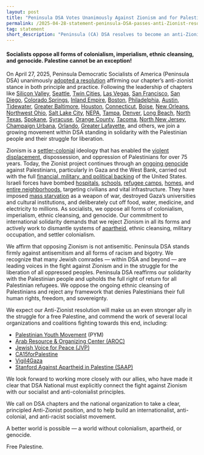 ```yaml
---
layout: post 
title: "Peninsula DSA Votes Unanimously Against Zionism and for Palestinian Liberation"
permalink: /2025-04-28-statement-peninsula-DSA-passes-anti-Zionist-resolution/
tag: statement
short_description: "Peninsula (CA) DSA resolves to become an anti-Zionist organization in both principle and practice"
---
```


<h4>Socialists oppose all forms of colonialism, imperialism, ethnic cleansing, and genocide. Palestine cannot be an exception!</h4>

On April 27, 2025, Peninsula Democratic Socialists of America (Peninsula DSA) unanimously [adopted a resolution](https://docs.google.com/document/d/1q6lLPSJAHtTyJRWRAyjmeqP4-75Fa-twR-AhLJBKKKk/edit?tab=t.0) affirming our chapter’s anti-zionist stance in both principle and practice. Following the leadership of chapters like [Silicon Valley](https://siliconvalleydsa.org/2024/10/23/anti-zionist-resolution/), [Seattle](https://seattledsa.org/2024/08/reaffirming-our-anti-zionist-commitments/), [Twin Cities](https://twincitiesdsa.org/2025/02/twin-cities-dsas-anti-zionist-resolution-an-important-step-towards-palestinian-liberation/), [Las Vegas](https://lvdsa.org/2024/09/06/las-vegas-dsa-passes-resolution-for-an-anti-zionist-lvdsa-in-both-principle-and-practice/), [San Francisco](https://dsasf.org/dsa-sf-passes-anti-zionist-resolution/), [San Diego](asandiego.org/dsa-san-diego-passes-anti-zionist-resolution/), [Colorado Springs](https://www.cosdsa.org/blog/statement-re-cos-dsa-passes-a-resolution-for-an-anti-zionist-colorado-springs-dsa-in-both-principle-and-practice), [Inland Empire](https://www.iedsa.org/statement/resolution-for-anti-zionist-inland-empire-dsa/), [Boston](https://bostondsa.org/2022/01/21/boston-dsa-statement-on-new-bds-resolutions-and-dissent-from-the-npc/), [Philadelphia](https://www.phillydsa.org/resosandreports), [Austin](https://redfault.com/austin-socialist-news-bulletin-march-2024/), [Tidewater](https://x.com/palyouthmvmt/status/1817328403953148333), [Greater Baltimore](https://www.baltimoredsa.org/), [Houston](https://houstondsa.org/category/resolutions/), [Connecticut](https://ctdsa.org/palestine-organizing-in-connecticut-reflecting-on-ceasefire-resolutions/), [Boise](https://x.com/palyouthmvmt/status/1817328403953148333), [New Orleans](https://x.com/palyouthmvmt/status/1817328403953148333), [Northwest Ohio](https://x.com/palyouthmvmt/status/1817328403953148333), [Salt Lake City](https://saltlakedsa.org/2024/02/23/resolution-for-an-anti-zionist-salt-lake-dsa/amp/), [NEPA](https://www.nepadsa.org/stat-antizio), [Tampa](https://www.tampadsa.org/about-us/tampa-dsa-chapter-resolutions/), [Denver](https://denverdsa.wordpress.com/2023/10/14/denver-dsa-stands-with-palestine/), [Long Beach](https://www.instagram.com/dsa_lb/p/C20lOTTv9Ow/?locale=fr&hl=en), [North Texas](https://x.com/DSA_NorthTexas/status/1840584846927687942), [Spokane](https://x.com/palyouthmvmt/status/1817328403953148333), [Syracuse](https://x.com/palyouthmvmt/status/1817328403953148333), [Orange County](https://x.com/palyouthmvmt/status/1817328403953148333), [Tacoma](https://x.com/palyouthmvmt/status/1817328403953148333), [North New Jersey](https://north.dsanj.org/palestine/), [Champaign Urbana](https://x.com/chambanadsa), [Orlando](https://orlando.chapters.dsausa.org/statements/statement-on-an-anti-zionist-orlando-dsa-in-both-principle-and-praxis/), [Greater Lafayette](https://www.instagram.com/greaterlafayettedsa/p/C_T3TOwSawe/?next=/avaferferii/feed/&locale=en_US,en_US), and others, we join a growing movement within DSA standing in solidarity with the Palestinian people and their struggle for liberation.

Zionism is a [settler-colonial](https://books.google.com/books?id=xXlwDwAAQBAJ&printsec=frontcover) ideology that has enabled the [violent displacement](https://www.aljazeera.com/features/2017/5/23/the-nakba-did-not-start-or-end-in-1948), dispossession, and oppression of Palestinians for over 75 years. Today, the Zionist project continues through an [ongoing genocide](https://www.amnesty.org/en/latest/news/2024/12/amnesty-international-concludes-israel-is-committing-genocide-against-palestinians-in-gaza/) against Palestinians, particularly in Gaza and the West Bank, carried out with the full [financial, military, and political backing](https://truthout.org/articles/decades-of-us-arms-deals-with-israel-paved-the-way-to-genocide-in-gaza/) of the United States. Israeli forces have bombed [hospitals](https://www.ohchr.org/en/press-releases/2024/12/pattern-israeli-attacks-gaza-hospitals-raises-grave-concerns-report), [schools](https://theintercept.com/2024/10/06/israel-bombing-schools-children-gaza-education/), [refugee camps](https://www.middleeasteye.net/news/israel-seeks-erase-refugee-camps-jenin-and-tulkarm), [homes](https://www.aljazeera.com/gallery/2025/4/6/at-least-46-people-have-been-killed-in-israeli-attacks-on-gaza-over-the-la), and [entire neighborhoods](https://truthout.org/articles/report-israel-leveled-entire-blocks-in-gaza-when-unable-to-locate-target/), targeting civilians and vital infrastructure. They have imposed [mass starvation](https://www.hrw.org/news/2024/04/09/gaza-israels-imposed-starvation-deadly-children) as a weapon of war, destroyed Gaza’s universities and cultural institutions, and deliberately cut off food, water, medicine, and electricity to millions. As socialists, we oppose all forms of colonialism, imperialism, ethnic cleansing, and genocide. Our commitment to international solidarity demands that we reject Zionism in all its forms and actively work to dismantle systems of [apartheid](https://www.hrw.org/report/2021/04/27/threshold-crossed/israeli-authorities-and-crimes-apartheid-and-persecution), ethnic cleansing, military occupation, and settler colonialism.

We affirm that opposing Zionism is not antisemitic. Peninsula DSA stands firmly against antisemitism and all forms of racism and bigotry. We recognize that many Jewish comrades — within DSA and beyond — are leading voices in the fight against Zionism and in the struggle for the liberation of all oppressed peoples.
Peninsula DSA reaffirms our solidarity with the Palestinian people and upholds the full right of return for all Palestinian refugees. We oppose the ongoing ethnic cleansing of Palestinians and reject any framework that denies Palestinians their full human rights, freedom, and sovereignty.

We expect our Anti-Zionist resolution will make us an even stronger ally in the struggle for a free Palestine, and commend the work of several local organizations and coalitions fighting towards this end, including:

* [Palestinian Youth Movement](https://www.instagram.com/bayareapym/) (PYM)
* [Arab Resource & Organizing Center (AROC)](https://www.instagram.com/aroc_bayarea/)
* [Jewish Voice for Peace (JVP)](https://www.instagram.com/jvpbayarea/)
* [CA15forPalestine](https://www.instagram.com/ca15_for_palestine/)
* [Vigil4Gaza](https://www.instagram.com/vigil4gaza/)
* [Stanford Against Apartheid in Palestine (SAAP)](https://www.instagram.com/sit_in_to_stop_genocide/)

We look forward to working more closely with our allies, who have made it clear that DSA National must explicitly connect the fight against Zionism with our socialist and anti-colonialist principles.

We call on DSA chapters and the national organization to take a clear, principled Anti-Zionist position, and to help build an internationalist, anti-colonial, and anti-racist socialist movement.

A better world is possible — a world without colonialism, apartheid, or genocide.

Free Palestine.
